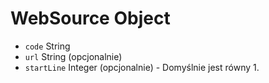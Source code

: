 # WebSource Object

* `code` String
* `url` String (opcjonalnie)
* `startLine` Integer (opcjonalnie) - Domyślnie jest równy 1.
